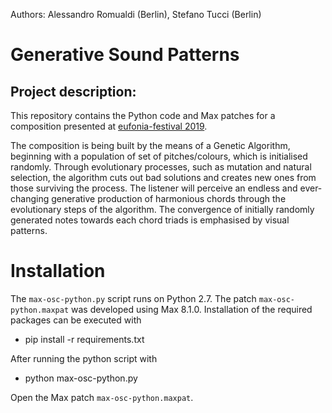 Authors: Alessandro Romualdi (Berlin), Stefano Tucci (Berlin)

# Generative Sound Patterns

## Project description:

This repository contains the Python code and Max patches for a composition presented at [eufonia-festival 2019](https://www.eufonia-festival.com).

The composition is being built by the means of a Genetic Algorithm, beginning with a population of set of pitches/colours, which is initialised randomly. Through evolutionary processes, such as mutation and natural selection, the algorithm cuts out bad solutions and creates new ones from those surviving the process. The listener will perceive an endless and ever-changing generative production of harmonious chords through the evolutionary steps of the algorithm. The convergence of initially randomly generated notes towards each chord triads is emphasised by visual patterns. 


# Installation 

The `max-osc-python.py` script runs on Python 2.7. The patch `max-osc-python.maxpat` was developed using Max 8.1.0.
Installation of the required packages can be executed with 

- pip install -r requirements.txt

After running the python script with

- python max-osc-python.py

Open the Max patch `max-osc-python.maxpat`.
